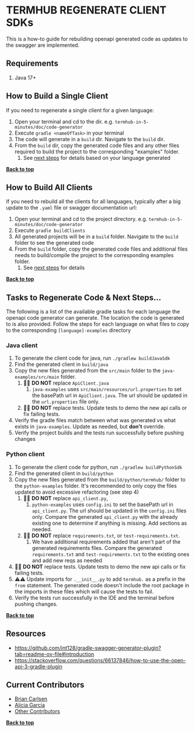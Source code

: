 <a name="top" />

TERMHUB REGENERATE CLIENT SDKs
==================================
This is a how-to guide for rebuilding openapi generated code as updates to the swagger are implemented.

## Requirements

1. Java 17+

## How to Build a Single Client

If you need to regenerate a single client for a given language:

1. Open your terminal and cd to the dir. e.g. `termhub-in-5-minutes/doc/code-generator`
2. Execute `gradle <nameOfTask>` in your terminal
3. The code will generate in a `build` dir. Navigate to the `build` dir.
4. From the `build` dir, copy the generated code files and any other files required to build the project to the
   corresponding "examples" folder.
    1. See [next steps](#tasks-to-regenerate-code--next-steps) for details based on your language generated

**[Back to top](#evsrestapi-generate-client-code)**

## How to Build All Clients

If you need to rebuild all the clients for all languages, typically after a big update to the `.yaml` file or
swagger documentation url:

1. Open your terminal and cd to the project directory. e.g. `termhub-in-5-minutes/doc/code-generator`
2. Execute `gradle buildClients`
3. All generated projects will be in a `build` folder. Navigate to the `build` folder to see the generated code
4. From the `build` folder, copy the generated code files and additional files needs to build/compile the project to the
   corresponding examples folder.
    1. See [next steps](#tasks-to-regenerate-code--next-steps) for details

**[Back to top](#evsrestapi-generate-client-code)**

## Tasks to Regenerate Code & Next Steps...

The following is a list of the available gradle tasks for each language the openapi code generator can generate. The
location the code is generated to is also provided. Follow the steps for each language on what files to copy to the
corresponding `[language]-examples` directory

### Java client

1. To generate the client code for java, run `./gradlew buildJavaSdk`
2. Find the generated client in `build/java`
3. Copy the new files generated from the `src/main` folder to the `java-examples/src/main` folder.
    1. 🚫🚫 **DO NOT** replace `ApiClient.java`
        1. `java-examples` uses `src/main/resources/url.properties` to set the basePath url in `ApiClient.java`. The url
           should be updated in the `url.properties` file only.
    2. 🚫🚫 **DO NOT** replace tests. Update tests to demo the new api calls or fix failing tests.
4. Verify the gradle files match between what was generated vs what exists in `java-examples`. Update as needed, but
   **don't** override.
5. Verify the project builds and the tests run successfully before pushing changes

### Python client

1. To generate the client code for python, run `./gradlew buildPythonSdk`
2. Find the generated client in `build/python`
3. Copy the new files generated from the `build/python/termhub/` folder to the `python-examples` folder. It's
   recommended to only copy the files updated to avoid excessive refactoring (see step 4)
    1. 🚫🚫 **DO NOT** replace `api_client.py`,
        1. `python-examples` uses `config.ini` to set the basePath url in `api_client.py`. The url should be updated in
           the `config.ini` files only. Compare the generated `api_client.py` with the already existing one to determine
           if anything is missing. Add sections as needed.
    2. 🚫🚫 **DO NOT** replace `requirements.txt`, or `test-requirements.txt`.
        1. We have additional requirements added that aren't part of the generated requirements files. Compare the
           generated `requirements.txt` and `test-requirements.txt` to the existing ones and add new reqs as needed
4. 🚫🚫 **DO NOT** replace tests. Update tests to demo the new api calls or fix failing tests.
5. ⚠️⚠️ Update imports for `.__init__.py` to add `termhub.` as a prefix in the `from` statement. The
   generated code doesn't include the root package in the imports in these files which will cause the tests to fail.
6. Verify the tests run successfully in the IDE and the terminal before pushing changes.

**[Back to top](#evsrestapi-generate-client-code)**

## Resources

* https://github.com/int128/gradle-swagger-generator-plugin?tab=readme-ov-file#introduction
* https://stackoverflow.com/questions/66137846/how-to-use-the-open-api-3-gradle-plugin

## Current Contributors

- [Brian Carlsen](https://github.com/bcarlsenca)
- [Alicia Garcia](https://github.com/gaaliciA1990)
- [Other Contributors](https://github.com/NCIEVS/evsrestapi-client-SDK/graphs/contributors)

**[Back to top](#evsrestapi-generate-client-code)**